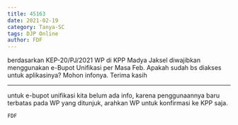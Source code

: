 ```yaml
---
title: 45163
date: 2021-02-19
category: Tanya-SC
tags: DJP Online
author: FDF
---
```


berdasarkan KEP-20/PJ/2021 WP di KPP Madya Jaksel diwajibkan menggunakan e-Bupot Unifikasi per Masa Feb. Apakah sudah bs diakses untuk aplikasinya? Mohon infonya. Terima kasih

---

untuk e-bupot unifikasi kita belum ada info, karena penggunaannya baru terbatas pada WP yang ditunjuk, arahkan WP untuk konfirmasi ke KPP saja.

`FDF`

